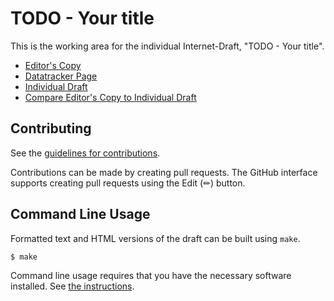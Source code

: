 # TODO - Your title

This is the working area for the individual Internet-Draft, "TODO - Your title".

* [Editor's Copy](https://vlopezalvarez.github.io/draft-contreras-opsawg-scheduling-oam-tests/#go.draft-contreras-opsawg-scheduling-oam-tests.html)
* [Datatracker Page](https://datatracker.ietf.org/doc/draft-contreras-opsawg-scheduling-oam-tests)
* [Individual Draft](https://datatracker.ietf.org/doc/html/draft-contreras-opsawg-scheduling-oam-tests)
* [Compare Editor's Copy to Individual Draft](https://vlopezalvarez.github.io/draft-contreras-opsawg-scheduling-oam-tests/#go.draft-contreras-opsawg-scheduling-oam-tests.diff)


## Contributing

See the
[guidelines for contributions](https://github.com/vlopezalvarez/draft-contreras-opsawg-scheduling-oam-tests/blob/main/CONTRIBUTING.md).

Contributions can be made by creating pull requests.
The GitHub interface supports creating pull requests using the Edit (✏) button.


## Command Line Usage

Formatted text and HTML versions of the draft can be built using `make`.

```sh
$ make
```

Command line usage requires that you have the necessary software installed.  See
[the instructions](https://github.com/martinthomson/i-d-template/blob/main/doc/SETUP.md).

